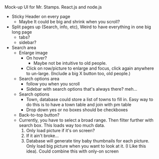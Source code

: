 Mock-up UI for Mr. Stamps.
React.js and node.js


- Sticky Header on every page
  - Maybe It could be big and shrink when you scroll?
- Split pages up (Search, info, etc), Weird to have everything in one big long page
  - tabs?
  - sidebar?
- Search area
  - Enlarge image
    - On hover?
      - Maybe not be intuitive to old people.
    - Click on row/picture to enlarge and focus, click again anywhere to un-large. 
  (Include a big X button too, old people.) 
  - Search options area
    - follow you when you scroll  
    - Sidebar with search options that's always there? meh...
  - Search options
    - Town, database could store a list of towns to fill in.
      Easy way to do this is to have a town table and join with pm table
    - Drop down yes or no boxes should be checkboxes
  - Back-to-top button?
  - Currently, you have to select a broad range. Then filter further with search box. This loads way too much data.
    1. Only load picture if it's on screen? 
    2. If it ain't broke...
    2. Database will generate tiny baby thumbnails for each picture. Only load big picture when you want to look at it.
    (I Like this idea).
    Could combine this with only-on screen
  